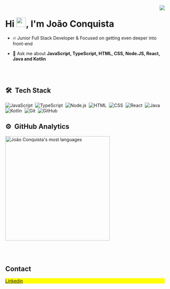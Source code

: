 <img align="right" src="https://raw.githubusercontent.com/gist/JaoConquista/2923007c8b7739826ecc930a9f4013bc/raw/3e41ac5dc7899f62996a81ac3e9f6b2223a485e6/githubcard.svg">

<h1 align="left">Hi <img src="https://raw.githubusercontent.com/kaueMarques/kaueMarques/master/hi.gif" height="30px">, I'm João Conquista</h1>

- 🔥 Junior Full Stack Developer & Focused on getting even deeper into front-end
  

- 💬 Ask me about **JavaScript, TypeScript, HTML, CSS, Node.JS, React, Java and Kotlin**


<br><br>

## 🛠 &nbsp;Tech Stack

![JavaScript](https://img.shields.io/badge/-JavaScript-05122A?style=flat&logo=javascript)&nbsp;
![TypeScript](https://img.shields.io/badge/-TypeScript-05122A?style=flat&logo=typescript)&nbsp;
![Node.js](https://img.shields.io/badge/-Node.js-05122A?style=flat&logo=node.js)&nbsp;
![HTML](https://img.shields.io/badge/-HTML-05122A?style=flat&logo=HTML5)&nbsp;
![CSS](https://img.shields.io/badge/-CSS-05122A?style=flat&logo=CSS3&logoColor=1572B6)&nbsp;
![React](https://img.shields.io/badge/-React-05122A?style=flat&logo=react)&nbsp;
![Java](https://img.shields.io/badge/-Java-05122A?style=flat&logo=java)&nbsp;
![Kotlin](https://img.shields.io/badge/-Kotlin-05122A?style=flat&logo=kotlin)&nbsp;
![Git](https://img.shields.io/badge/-Git-05122A?style=flat&logo=git)&nbsp;
![GitHub](https://img.shields.io/badge/-GitHub-05122A?style=flat&logo=github)&nbsp;

## ⚙️ &nbsp;GitHub Analytics

<p align="left">
  <img width="330em" src="https://github-readme-stats.vercel.app/api/top-langs/?username=JaoConquista&layout=compact&theme=vision-friendly-dark" alt="João Conquista's most languages"/>
<!-- <img width="530em" src="https://github-readme-stats.vercel.app/api?username=JaoConquista&show_icons=true&theme=vision-friendly-dark" alt="João Conquista's stats"/> -->
</p>

<br><br>

## Contact

<p align="left" style="background:yellow">
<a href="https://www.linkedin.com/in/jo%C3%A3o-victor-conquista-97328017b/" target="_blank">
  Linkedin
</a>
</p>
